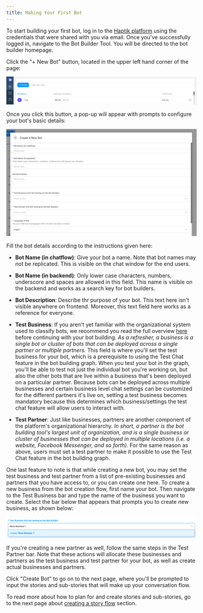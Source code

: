 ```yaml
---
title: Making Your First Bot
---
```


To start building your first bot, log in to the [Haptik platform](https://staging.hellohaptik.com/home/) using the credentials that were shared with you via email. Once you've successfully logged in, navigate to the Bot Builder Tool. You will be directed to the bot builder homepage.

Click the "+ New Bot" button, located in the upper left hand corner of the page:

![createbot_header_may](assets/createbot_header_may.png)

Once you click this button, a pop-up will appear with prompts to configure your bot's basic details:

![createbot_popup_may](assets/createbot_popup_may.png)

Fill the bot details according to the instructions given here:

- **Bot Name (in chatflow)**: Give your bot a name. Note that bot names may not be replicated. This is visible on the chat window for the end users.

- **Bot Name (in backend)**: Only lower case characters, numbers, underscore and spaces are allowed in this field. This name is visible on the backend and works as a search key for bot builders.

- **Bot Description**: Describe thr purpose of your bot. This text here isn't visible anywhere on frontend. Moreover, this text field here works as a reference for everyone.

- **Test Business**: If you aren't yet familiar with the organizational system used to classify bots, we recommend you read the full overview [here](https://hellohaptik.github.io/docs_haptik/bot-builder/basic/business) before continuing with your bot building. _As a refresher, a business is a single bot or cluster of bots that can be deployed across a single partner or multiple partners._ This field is where you'll set the test business for your bot, which is a prerequisite to using the Test Chat feature in the bot building graph. When you test your bot in the graph, you'll be able to test not just the individual bot you're working on, but also the other bots that are live within a business that's been deployed on a particular partner. Because bots can be deployed across multiple businesses and certain business level chat settings can be customized for the different partners it's live on, setting a test business becomes mandatory because this determines which business/settings the test chat feature will allow users to interact with.

- **Test Partner**: Just like businesses, partners are another component of the platform's organizational hierarchy. _In short, a partner is the bot building tool's largest unit of organization, and is a single business or cluster of businesses that can be deployed in multiple locations (i.e. a website, Facebook Messenger, and so forth)._ For the same reason as above, users must set a test partner to make it possible to use the Test Chat feature in the bot building graph.

One last feature to note is that while creating a new bot, you may set the test business and test partner from a list of pre-existing businesses and partners that you have access to, or you can create one here. To create a new business from the bot creation flow, first name your bot. Then navigate to the Test Business bar and type the name of the business you want to create. Select the bar below that appears that prompts you to create new business, as shown below:

![create_new_business](assets/create_new_business.png)

If you're creating a new partner as well, follow the same steps in the Test Partner bar. Note that these actions will allocate these businesses and partners as the test business and test partner for your bot, as well as create actual businesses and partners.

Click "Create Bot" to go on to the next page, where you'll be prompted to input the stories and sub-stories that will make up your conversation flow.

To read more about how to plan for and create stories and sub-stories, go to the next page about [creating a story flow](https://hellohaptik.github.io/docs_haptik/bot-builder/basic/creating-story) section.
